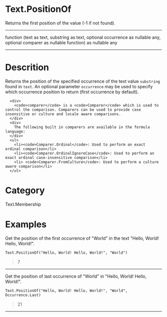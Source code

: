 ﻿# Text.PositionOf
Returns the first position of the value (-1 if not found).
***
function (text as text, substring as text, optional occurrence as nullable any, optional comparer as nullable function) as nullable any
***
# Descrition 
Returns the position of the specified occurrence of the text value <code>substring</code> found in <code>text</code>. 
    An optional parameter <code>occurrence</code> may be used to specify which occurrence position to return (first occurrence by default).
    
      <div>
        <code>comparer</code> is a <code>Comparer</code> which is used to control the comparison. Comparers can be used to provide case insensitive or culture and locale aware comparisons.
      </div>
      <div>
        The following built in comparers are available in the formula language:
      </div>
      <ul>
        <li><code>Comparer.Ordinal</code>: Used to perform an exact ordinal comparison</li>
        <li><code>Comparer.OrdinalIgnoreCase</code>: Used to perform an exact ordinal case-insensitive comparison</li>
        <li> <code>Comparer.FromCulture</code>: Used to perform a culture aware comparison</li>      
      </ul>
# Category 
Text.Membership
# Examples 
Get the position of the first occurrence of "World" in the text "Hello, World! Hello, World!".
```
Text.PositionOf("Hello, World! Hello, World!", "World")
```
> 7
***
Get the position of last occurrence of "World" in "Hello, World! Hello, World!".
```
Text.PositionOf("Hello, World! Hello, World!", "World", Occurrence.Last)
```
> 21
***
